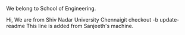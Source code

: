 
We belong to School of Engineering.

Hi, We are from Shiv Nadar University Chennaigit checkout -b update-readme
This line is added from Sanjeeth's machine.
